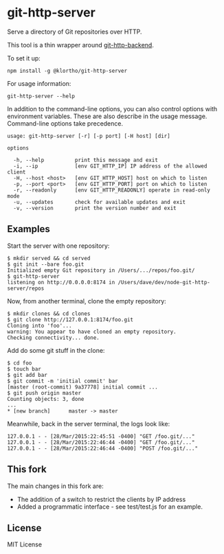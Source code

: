 git-http-server
===============

Serve a directory of Git repositories over HTTP.

This tool is a thin wrapper around
[git-http-backend](https://github.com/substack/git-http-backend).

To set it up:

```
npm install -g @klortho/git-http-server
```

For usage information:

```
git-http-server --help
```

In addition to the command-line options, you can also control options with
environment variables. These are also describe in the usage message. 
Command-line options take precedence.

```
usage: git-http-server [-r] [-p port] [-H host] [dir]

options

  -h, --help          print this message and exit
  -i, --ip            [env GIT_HTTP_IP] IP address of the allowed client
  -H, --host <host>   [env GIT_HTTP_HOST] host on which to listen
  -p, --port <port>   [env GIT_HTTP_PORT] port on which to listen
  -r, --readonly      [env GIT_HTTP_READONLY] operate in read-only mode
  -u, --updates       check for available updates and exit
  -v, --version       print the version number and exit
```




## Examples

Start the server with one repository:

```
$ mkdir served && cd served
$ git init --bare foo.git
Initialized empty Git repository in /Users/.../repos/foo.git/
$ git-http-server
listening on http://0.0.0.0:8174 in /Users/dave/dev/node-git-http-server/repos
```

Now, from another terminal, clone the empty repository:

```
$ mkdir clones && cd clones
$ git clone http://127.0.0.1:8174/foo.git
Cloning into 'foo'...
warning: You appear to have cloned an empty repository.
Checking connectivity... done.
```

Add do some git stuff in the clone:

```
$ cd foo
$ touch bar
$ git add bar
$ git commit -m 'initial commit' bar
[master (root-commit) 9a37778] initial commit ...
$ git push origin master
Counting objects: 3, done
...
* [new branch]      master -> master
```

Meanwhile, back in the server terminal, the logs look like:

```
127.0.0.1 - - [28/Mar/2015:22:45:51 -0400] "GET /foo.git/..."
127.0.0.1 - - [28/Mar/2015:22:46:44 -0400] "GET /foo.git/..."
127.0.0.1 - - [28/Mar/2015:22:46:44 -0400] "POST /foo.git/..."
```

## This fork

The main changes in this fork are:

* The addition of a switch to restrict the clients by IP address
* Added a programmatic interface - see test/test.js for an example.


## License

MIT License
